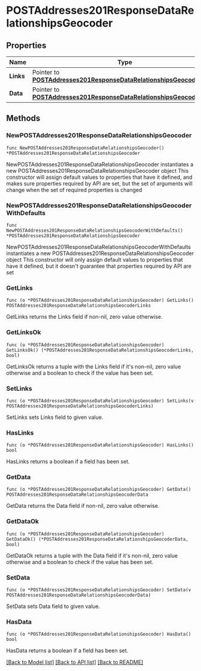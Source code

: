 # POSTAddresses201ResponseDataRelationshipsGeocoder

## Properties

Name | Type | Description | Notes
------------ | ------------- | ------------- | -------------
**Links** | Pointer to [**POSTAddresses201ResponseDataRelationshipsGeocoderLinks**](POSTAddresses201ResponseDataRelationshipsGeocoderLinks.md) |  | [optional] 
**Data** | Pointer to [**POSTAddresses201ResponseDataRelationshipsGeocoderData**](POSTAddresses201ResponseDataRelationshipsGeocoderData.md) |  | [optional] 

## Methods

### NewPOSTAddresses201ResponseDataRelationshipsGeocoder

`func NewPOSTAddresses201ResponseDataRelationshipsGeocoder() *POSTAddresses201ResponseDataRelationshipsGeocoder`

NewPOSTAddresses201ResponseDataRelationshipsGeocoder instantiates a new POSTAddresses201ResponseDataRelationshipsGeocoder object
This constructor will assign default values to properties that have it defined,
and makes sure properties required by API are set, but the set of arguments
will change when the set of required properties is changed

### NewPOSTAddresses201ResponseDataRelationshipsGeocoderWithDefaults

`func NewPOSTAddresses201ResponseDataRelationshipsGeocoderWithDefaults() *POSTAddresses201ResponseDataRelationshipsGeocoder`

NewPOSTAddresses201ResponseDataRelationshipsGeocoderWithDefaults instantiates a new POSTAddresses201ResponseDataRelationshipsGeocoder object
This constructor will only assign default values to properties that have it defined,
but it doesn't guarantee that properties required by API are set

### GetLinks

`func (o *POSTAddresses201ResponseDataRelationshipsGeocoder) GetLinks() POSTAddresses201ResponseDataRelationshipsGeocoderLinks`

GetLinks returns the Links field if non-nil, zero value otherwise.

### GetLinksOk

`func (o *POSTAddresses201ResponseDataRelationshipsGeocoder) GetLinksOk() (*POSTAddresses201ResponseDataRelationshipsGeocoderLinks, bool)`

GetLinksOk returns a tuple with the Links field if it's non-nil, zero value otherwise
and a boolean to check if the value has been set.

### SetLinks

`func (o *POSTAddresses201ResponseDataRelationshipsGeocoder) SetLinks(v POSTAddresses201ResponseDataRelationshipsGeocoderLinks)`

SetLinks sets Links field to given value.

### HasLinks

`func (o *POSTAddresses201ResponseDataRelationshipsGeocoder) HasLinks() bool`

HasLinks returns a boolean if a field has been set.

### GetData

`func (o *POSTAddresses201ResponseDataRelationshipsGeocoder) GetData() POSTAddresses201ResponseDataRelationshipsGeocoderData`

GetData returns the Data field if non-nil, zero value otherwise.

### GetDataOk

`func (o *POSTAddresses201ResponseDataRelationshipsGeocoder) GetDataOk() (*POSTAddresses201ResponseDataRelationshipsGeocoderData, bool)`

GetDataOk returns a tuple with the Data field if it's non-nil, zero value otherwise
and a boolean to check if the value has been set.

### SetData

`func (o *POSTAddresses201ResponseDataRelationshipsGeocoder) SetData(v POSTAddresses201ResponseDataRelationshipsGeocoderData)`

SetData sets Data field to given value.

### HasData

`func (o *POSTAddresses201ResponseDataRelationshipsGeocoder) HasData() bool`

HasData returns a boolean if a field has been set.


[[Back to Model list]](../README.md#documentation-for-models) [[Back to API list]](../README.md#documentation-for-api-endpoints) [[Back to README]](../README.md)


